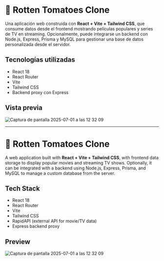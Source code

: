 # 🍅 Rotten Tomatoes Clone

Una aplicación web construida con **React + Vite + Tailwind CSS**, que consume datos desde el frontend mostrando películas populares y series de TV en streaming. 
Opcionalmente, puede integrarse un backend con Node.js, Express, Prisma y MySQL para gestionar una base de datos personalizada desde el servidor.

## Tecnologías utilizadas

- React 18
- React Router
- Vite 
- Tailwind CSS 
- Backend proxy con Express 

## Vista previa

![Captura de pantalla 2025-07-01 a las 12 32 09](https://github.com/user-attachments/assets/6e633564-23d2-4109-a515-a622af8cd59e)

---

# 🍅 Rotten Tomatoes Clone

A web application built with **React + Vite + Tailwind CSS**, with frontend data storage to display popular movies and streaming TV shows.
Optionally, it can be integrated with a backend using Node.js, Express, Prisma, and MySQL to manage a custom database from the server.


## Tech Stack

- React 18
- React Router
- Vite 
- Tailwind CSS 
- RapidAPI (external API for movie/TV data)
- Express backend proxy 

## Preview

![Captura de pantalla 2025-07-01 a las 12 32 09](https://github.com/user-attachments/assets/6e633564-23d2-4109-a515-a622af8cd59e)



